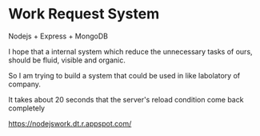 # Work Request System

Nodejs + Express + MongoDB

I hope that a internal system which reduce the unnecessary tasks of ours, should be fluid, visible and organic.

So I am trying to build a system that could be used in like labolatory of company.


It takes about 20 seconds that the server's reload condition come back completely

https://nodejswork.dt.r.appspot.com/